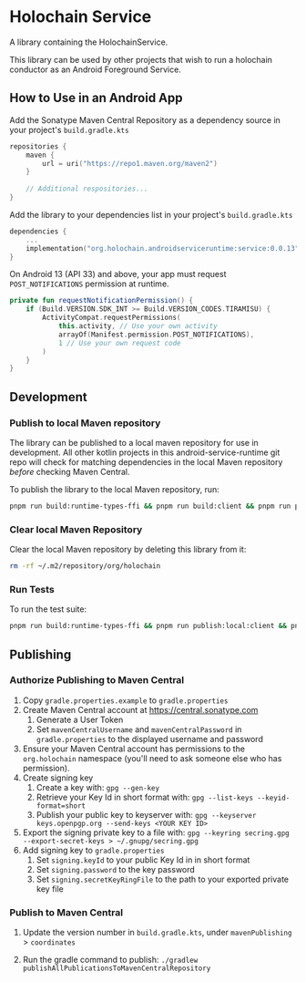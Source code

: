 # Holochain Service

A library containing the HolochainService.

This library can be used by other projects that wish to run a holochain conductor as an Android Foreground Service.

## How to Use in an Android App

Add the Sonatype Maven Central Repository as a dependency source in your project's `build.gradle.kts`

```kotlin
repositories {
    maven {
        url = uri("https://repo1.maven.org/maven2")
    }
    
    // Additional respositories...
}
```

Add the library to your dependencies list in your project's `build.gradle.kts`

```kotlin
dependencies {
    ...
    implementation("org.holochain.androidserviceruntime:service:0.0.13")
}
```

On Android 13 (API 33) and above, your app must request `POST_NOTIFICATIONS` permission at runtime.

```kotlin
private fun requestNotificationPermission() {
    if (Build.VERSION.SDK_INT >= Build.VERSION_CODES.TIRAMISU) {
        ActivityCompat.requestPermissions(
            this.activity, // Use your own activity
            arrayOf(Manifest.permission.POST_NOTIFICATIONS),
            1 // Use your own request code
        )
    }
}
```

## Development

### Publish to local Maven repository

The library can be published to a local maven repository for use in development. All other kotlin projects in this android-service-runtime git repo will check for matching dependencies in the local Maven repository *before* checking Maven Central.

To publish the library to the local Maven repository, run:

```bash
pnpm run build:runtime-types-ffi && pnpm run build:client && pnpm run publish:local:client && pnpm run build:runtime-ffi && pnpm run build:service && pnpm run publish:local:service
```

### Clear local Maven Repository

Clear the local Maven repository by deleting this library from it:

```bash
rm -rf ~/.m2/repository/org/holochain
```

### Run Tests

To run the test suite:

```bash
pnpm run build:runtime-types-ffi && pnpm run publish:local:client && pnpm run build:runtime-ffi && pnpm run test:service
```

## Publishing

### Authorize Publishing to Maven Central
1. Copy `gradle.properties.example` to `gradle.properties`
2. Create Maven Central account at https://central.sonatype.com
    1. Generate a User Token
    2. Set `mavenCentralUsername` and `mavenCentralPassword` in `gradle.properties` to the displayed username and password
3. Ensure your Maven Central account has permissions to the `org.holochain` namespace (you'll need to ask someone else who has permission).
3. Create signing key
    1. Create a key with: `gpg --gen-key`
    2. Retrieve your Key Id in short format with: `gpg --list-keys --keyid-format=short`
    3. Publish your public key to keyserver with: `gpg --keyserver keys.openpgp.org --send-keys <YOUR KEY ID>`
4. Export the signing private key to a file with: `gpg --keyring secring.gpg --export-secret-keys > ~/.gnupg/secring.gpg`
5. Add signing key to `gradle.properties`
    1. Set `signing.keyId` to your public Key Id in in short format
    2. Set `signing.password` to the key password
    3. Set `signing.secretKeyRingFile` to the path to your exported private key file

### Publish to Maven Central

1. Update the version number in `build.gradle.kts`, under `mavenPublishing` > `coordinates`

2. Run the gradle command to publish: `./gradlew publishAllPublicationsToMavenCentralRepository`